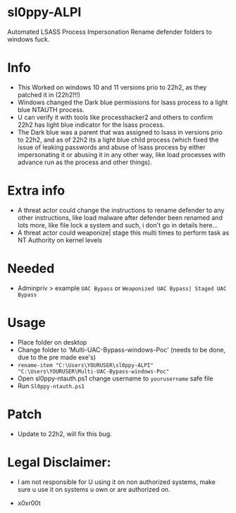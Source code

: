 # sl0ppy-ALPI
Automated LSASS Process Impersonation Rename defender folders to windows fuck.

# Info
* This Worked on windows 10 and 11 versions prio to 22h2, as they patched it in (22h2!!!)
* Windows changed the Dark blue permissions for lsass process to a light blue NTAUTH process.
* U can verify it with tools like processhacker2 and others to confirm 22h2 has light blue indicator for the lsass process.
* The Dark blue was a parent that was assigned to lsass in versions prio to 22h2, and as of 22h2 its a light blue child process (which fixed the issue of leaking passwords and abuse of lsass process by either impersonating it or abusing it in any other way, like load processes with advance run as the process and other things).

# Extra info
* A threat actor could change the instructions to rename defender to any other instructions, like load malware after defender been renamed and lots more, like file lock a system and such, i don't go in details here... 
* A threat actor could weaponize| stage this multi times to perform task as NT Authority on kernel levels 

# Needed 
* Adminpriv > example `UAC Bypass` or `Weaponized UAC Bypass| Staged UAC Bypass` 

# Usage 
* Place folder on desktop 
* Change folder to 'Multi-UAC-Bypass-windows-Poc' (needs to be done, due to the pre made exe's)
* `rename-item "C:\Users\YOURUSER\sl0ppy-ALPI" "C:\Users\YOURUSER\Multi-UAC-Bypass-windows-Poc"`
* Open sl0ppy-ntauth.ps1 change username to `yourusername` safe file  
* Run `Sl0ppy-ntauth.ps1` 

# Patch 
* Update to 22h2, will fix this bug.

# Legal Disclaimer: 
* I am not responsible for U using it on non authorized systems, make sure u use it on systems u own or are authorized on. 

* x0xr00t 
